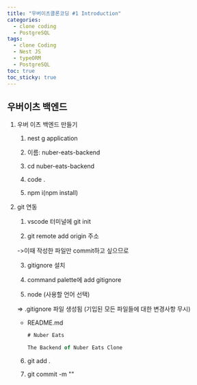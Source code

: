 ```yaml
---
title: "우버이츠클론코딩 #1 Introduction"
categories:
  - clone coding
  - PostgreSQL
tags:
  - clone Coding
  - Nest JS
  - typeORM
  - PostgreSQL
toc: true
toc_sticky: true
---
```

## 우버이츠 백엔드
1. 우버 이츠 백엔드 만들기

   1) nest g application

   2) 이름: nuber-eats-backend

   3) cd nuber-eats-backend

   4) code .

   5) npm i(npm install)

2. git 연동

   1) vscode 터미널에 git init

   2) git remote add origin 주소

   ->이때 작성한 파일만 commit하고 싶으므로

   3) gitignore 설치

   4) command palette에 add gitignore

   5) node (사용할 언어 선택)

   => .gitignore 파일 생성됨 (기입된 모든 파일들에 대한 변경사항 무시)

   * README.md

     ```typescript
     # Nuber Eats
     
     The Backend of Nuber Eats Clone
     
     ```

   6) git add .

   7) git commit -m ""

   
